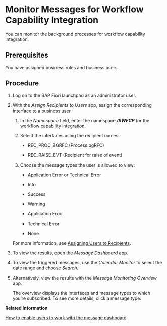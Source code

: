 <!-- loiod280fcc3a54640f6b3601f3236e91e9c -->

# Monitor Messages for Workflow Capability Integration

You can monitor the background processes for workflow capability integration.



<a name="loiod280fcc3a54640f6b3601f3236e91e9c__prereq_ggw_qpy_rkb"/>

## Prerequisites

You have assigned business roles and business users.



<a name="loiod280fcc3a54640f6b3601f3236e91e9c__steps_oj4_q4h_lmb"/>

## Procedure

1.  Log on to the SAP Fiori launchpad as an administrator user.

2.  With the *Assign Recipients to Users* app, assign the corresponding interface to a business user.

    1.  In the *Namespace* field, enter the namespace ***/SWFCP*** for the workflow capability integration.

    2.  Select the interfaces using the recipient names:

        -   REC\_PROC\_BGRFC \(Process bgRFC\)

        -   REC\_RAISE\_EVT \(Recipient for raise of event\)


    3.  Choose the message types the user is allowed to view:

        -   Application Error or Technical Error

        -   Info

        -   Success

        -   Warning

        -   Application Error

        -   Technical Error

        -   None



    For more information, see [Assigning Users to Recipients](https://help.sap.com/viewer/1cefaed5b7a3471cb08564e54d5ba866/4.0/en-US/2e8e31dff6e747249240601291384bc3.html).

3.  To view the results, open the *Message Dashboard* app.

4.  To view the triggered messages, use the *Calendar Monitor* to select the date range and choose *Search*.

5.  Alternatively, view the results with the *Message Monitoring Overview* app.

    The overview displays the interfaces and message types to which you’re subscribed. To see more details, click a message type.


**Related Information**  


[How to enable users to work with the message dashboard](https://blogs.sap.com/2018/11/07/how-to-enable-users-to-work-with-the-message-dashboard/)

